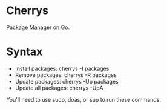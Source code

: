 # Cherrys
Package Manager on Go.

# Syntax
- Install packages: cherrys -I packages
- Remove packages: cherrys -R packages
- Update packages: cherrys -Up packages
- Update all packages: cherrys -UpA

You'll need to use sudo, doas, or sup to run these commands.
